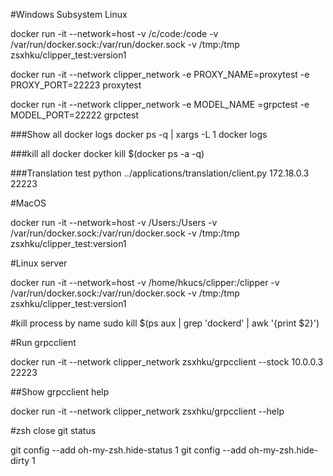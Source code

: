 #Windows Subsystem Linux

docker run -it --network=host -v /c/code:/code -v /var/run/docker.sock:/var/run/docker.sock -v /tmp:/tmp zsxhku/clipper_test:version1

docker run -it --network clipper_network -e PROXY_NAME=proxytest -e PROXY_PORT=22223 proxytest


docker run -it --network clipper_network -e MODEL_NAME =grpctest -e MODEL_PORT=22222 grpctest

###Show all docker logs 
docker ps -q | xargs -L 1 docker logs


###kill all docker 
docker kill $(docker ps -a -q)


###Translation test
python ../applications/translation/client.py 172.18.0.3 22223


#MacOS

docker run -it --network=host -v /Users:/Users -v /var/run/docker.sock:/var/run/docker.sock -v /tmp:/tmp zsxhku/clipper_test:version1


#Linux server

docker run -it --network=host -v /home/hkucs/clipper:/clipper -v /var/run/docker.sock:/var/run/docker.sock -v /tmp:/tmp zsxhku/clipper_test:version1

#kill process by name
sudo kill $(ps aux | grep 'dockerd' | awk '{print $2}')

#Run grpcclient 

docker run -it --network clipper_network zsxhku/grpcclient --stock 10.0.0.3 22223


##Show grpcclient help

docker run -it --network clipper_network zsxhku/grpcclient --help


#zsh close git status 

git config --add oh-my-zsh.hide-status 1
git config --add oh-my-zsh.hide-dirty 1